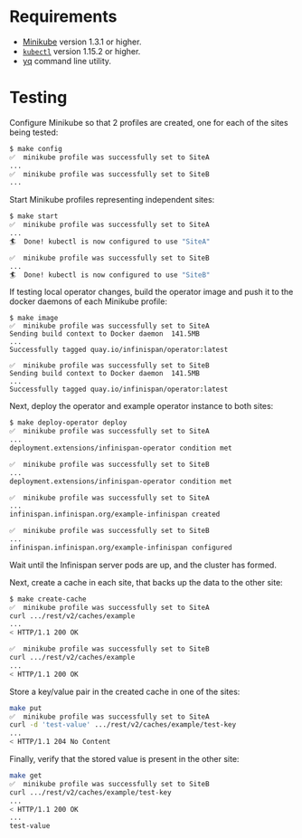 # Requirements

* [Minikube](https://kubernetes.io/docs/tasks/tools/install-minikube) version 1.3.1 or higher.
* [`kubectl`](https://kubernetes.io/docs/tasks/tools/install-kubectl) version 1.15.2 or higher. 
* [yq](https://github.com/kislyuk/yq) command line utility.

# Testing

Configure Minikube so that 2 profiles are created,
one for each of the sites being tested:

```bash
$ make config
✅  minikube profile was successfully set to SiteA
...
✅  minikube profile was successfully set to SiteB
...
```

Start Minikube profiles representing independent sites:

```bash
$ make start
✅  minikube profile was successfully set to SiteA
...
🏄  Done! kubectl is now configured to use "SiteA"

✅  minikube profile was successfully set to SiteB
...
🏄  Done! kubectl is now configured to use "SiteB"
```

If testing local operator changes,
build the operator image and push it to the docker daemons of each Minikube profile:

```
$ make image
✅  minikube profile was successfully set to SiteA
Sending build context to Docker daemon  141.5MB
...
Successfully tagged quay.io/infinispan/operator:latest

✅  minikube profile was successfully set to SiteB
Sending build context to Docker daemon  141.5MB
... 
Successfully tagged quay.io/infinispan/operator:latest
```

Next, deploy the operator and example operator instance to both sites:

```bash
$ make deploy-operator deploy
✅  minikube profile was successfully set to SiteA
...
deployment.extensions/infinispan-operator condition met

✅  minikube profile was successfully set to SiteB
...
deployment.extensions/infinispan-operator condition met

✅  minikube profile was successfully set to SiteA
...
infinispan.infinispan.org/example-infinispan created

✅  minikube profile was successfully set to SiteB
...
infinispan.infinispan.org/example-infinispan configured
```

Wait until the Infinispan server pods are up,
and the cluster has formed.

Next, create a cache in each site,
that backs up the data to the other site:

```bash
$ make create-cache
✅  minikube profile was successfully set to SiteA
curl .../rest/v2/caches/example
...
< HTTP/1.1 200 OK

✅  minikube profile was successfully set to SiteB
curl .../rest/v2/caches/example
...
< HTTP/1.1 200 OK
```

Store a key/value pair in the created cache in one of the sites:

```bash
make put
✅  minikube profile was successfully set to SiteA
curl -d 'test-value' .../rest/v2/caches/example/test-key
...
< HTTP/1.1 204 No Content
```

Finally, verify that the stored value is present in the other site:

```bash
make get
✅  minikube profile was successfully set to SiteB
curl .../rest/v2/caches/example/test-key
...
< HTTP/1.1 200 OK
...
test-value
```
